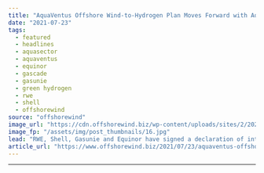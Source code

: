 ```yaml
---
title: "AquaVentus Offshore Wind-to-Hydrogen Plan Moves Forward with AquaSector Project"
date: "2021-07-23"
tags: 
  - featured
  - headlines
  - aquasector
  - aquaventus
  - equinor
  - gascade
  - gasunie
  - green hydrogen
  - rwe
  - shell
  - offshorewind
source: "offshorewind"
image_url: "https://cdn.offshorewind.biz/wp-content/uploads/sites/2/2021/07/23161002/AquaVentus_illustration.jpg"
image_fp: "/assets/img/post_thumbnails/16.jpg"
lead: "RWE, Shell, Gasunie and Equinor have signed a declaration of intent to further intensify"
article_url: "https://www.offshorewind.biz/2021/07/23/aquaventus-offshore-wind-to-hydrogen-plan-moves-forward-with-aquasector-project/"
---
```


---
